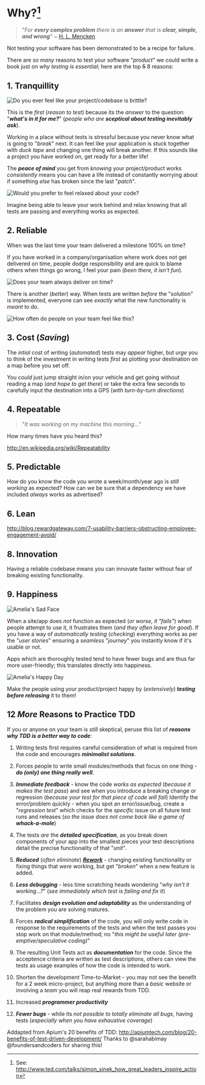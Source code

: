 # Why?[^startwithwhy]

> "*For* ***every complex problem*** *there is an* ***answer*** *that is* ***clear, simple, and wrong***" ~ [H. L. Mencken](http://en.wikiquote.org/wiki/H._L._Mencken)

Not testing your software has been demonstrated to be a recipe for failure.

There are *so many* reasons to test your software "*product*" we could write a book just on *why testing is essential*; here are the top ~~5~~ 8 reasons:

## 1. Tranquillity

![Do you ever feel like your project/codebase is brittle?](images/01-eggs-frying-pan-stress.png)

This is the *first* (*reason to test*) because its the *answer* to the question:
"***what's in it for me?***" (_people who are **sceptical about testing
inevitably ask**_).  

Working in a place without tests is stressful because you never know what is going  to "*break*" next. It can feel like your application is stuck together with *duck tape* and changing one thing will break another. If this sounds like a project you have worked on, get ready for a better life!


The ***peace of mind*** you get from *knowing* your project/product works
*consistently* means you can have a life instead of constantly worrying
about if something *else* has broken since the last "*patch*".

![Would you prefer to feel relaxed about your code?](images/01-the-beach-view.jpg)

Imagine being able to leave your work behind and relax knowing
that all tests are passing and everything works as expected.

## 2. Reliable

When was the last time your team delivered a milestone 100% on time?

If you have worked in a company/organisation where work does not get delivered on time, people dodge responsibility and are quick to blame others when things go wrong, I feel your pain (*been there, it isn't fun*).

![Does your team always deliver on time?](images/01-alarm-clock-late.jpg)

There is another (*better*) way. When tests are written *before* the "solution" is implemented, everyone can see *exactly* what the new functionality is *meant* to do.

![How often do people on your team feel like this?](images/01-crowd-surfing.jpg)





## 3. Cost (*Saving*)

The *intial* cost of writing (*automated*) tests may *appear* higher, but *urge* you to think of the investment in writing tests *first* as plotting your destination on a map before you set off.

You *could* just jump straight in/on your vehicle and get going without reading a map (*and hope to get there*) or take the extra few seconds to carefully input the destination into a GPS (*with turn-by-turn directions*)


## 4. Repeatable

> "*It was working on my machine this morning...*"

How many times have you heard this?

http://en.wikipedia.org/wiki/Repeatability


## 5. Predictable

How do you know the code you wrote a week/month/year ago is *still working* as expected?
How can we be sure that a dependency we have included *always* works as advertised?

## 6. Lean


http://blog.rewardgateway.com/7-usability-barriers-obstructing-employee-engagement-avoid/


## 8. Innovation

Having a reliable codebase means you can innovate faster without fear of breaking existing functionality.


## 9. Happiness

![Amelia's Sad Face](images/01-amelia-sad-face.jpg)

When a site/app does *not* function as expected (*or worse, it "fails"*)
when people attempt to use it, it frustrates them (*and they often leave for good*).
If you have a way of *automatically testing* (*checking*) everything works as per the "*user stories*" ensuring a *seamless* "*journey*" you instantly know if it's usable or not.

Apps which are thoroughly tested tend to have fewer bugs and are thus far more user-friendly; this translates directly into happiness.

![Amelia's Happy Day](images/01-amelia-happy-day.jpg)

Make the people using your product/project happy by (_extensively_) _**testing before releasing**_ it to them!

## 12 *More* Reasons to Practice TDD

If you or anyone on your team is *still* skeptical, peruse this list of
***reasons why TDD is a better way to code***:

1. Writing tests first requires careful consideration of what is required from the code and encourages _**minimalist solutions**_.

10. Forces people to write small modules/methods that focus on one thing - _**do (only) one thing really well**_.

2. _**Immediate feedback**_ - know the code *works as expected* (*because it makes the test pass*) and see when you introduce a breaking change or regression (*because your test for that piece of code will fail*) Identify the error/problem quickly - when you spot an error/issue/bug, create a "_regression test_" which checks
for the _specific_ issue on all future test runs and releases (_so the issue does not come back like a game of **whack-a-mole**_)

3. The tests *are* the _**detailed specification**_, as you break down components of your app into the smallest pieces your test descriptions detail the precise functionality of that "*unit*".

4. _**Reduced**_ (_often eliminate_) _**[Rework](https://en.wikipedia.org/wiki/Software_inspection#Rework)**_ - changing existing functionality or fixing things that _were_ working, but get "_broken_" when a new feature is added.

5. _**Less debugging**_ - less time scratching heads wondering "_why isn't it working...?_" (_see immediately which test is failing and fix it_)

8. Facilitates _**design evolution and adaptability**_ as the understanding of the problem you are solving matures.

9. Forces _**radical simplification**_ of the code, you will only write code in response to the requirements of the tests and when the test passes you stop work on that module/method; no "_this might be useful later (pre-emptive/speculative coding)_"

14. The resulting Unit Tests act as _**documentation**_ for the code. Since the acceptence criteria are written as test descriptions, others can view the tests as usage examples of how the code is intended to work.

15. Shorten the development Time-to-Market - you may not see the benefit for a 2 week micro-project, but anything more than a _basic_ website or involving a _team_ you will reap real rewards from TDD.

16. Increased ***programmer productivity***

19. ***Fewer bugs*** - while its *not possible to totally eliminate all bugs*, having tests (*especially when you have exhaustive coverage*)

Addapted from Apium's 20 benefits of TDD: http://apiumtech.com/blog/20-benefits-of-test-driven-development/ Thanks to @sarahabimay @foundersandcoders for sharing this!


[^startwithwhy]: See: http://www.ted.com/talks/simon_sinek_how_great_leaders_inspire_action
